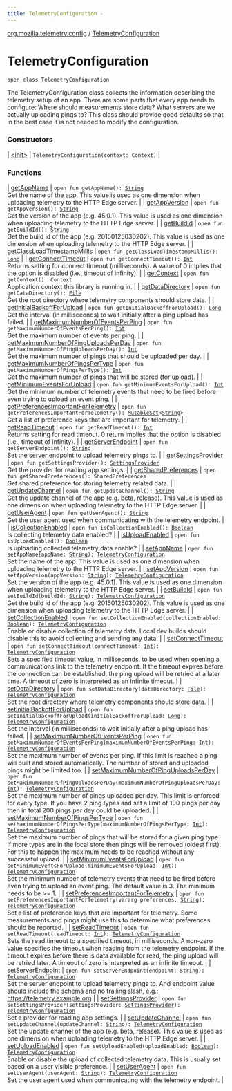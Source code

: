 ```yaml
---
title: TelemetryConfiguration - 
---
```


[org.mozilla.telemetry.config](../index.html) / [TelemetryConfiguration](./index.html)

# TelemetryConfiguration

`open class TelemetryConfiguration`

The TelemetryConfiguration class collects the information describing the telemetry setup of an app. There are some parts that every app needs to configure: Where should measurements store data? What servers are we actually uploading pings to? This class should provide good defaults so that in the best case it is not needed to modify the configuration.

### Constructors

| [&lt;init&gt;](-init-.html) | `TelemetryConfiguration(context: Context)` |

### Functions

| [getAppName](get-app-name.html) | `open fun getAppName(): `[`String`](https://kotlinlang.org/api/latest/jvm/stdlib/kotlin/-string/index.html)<br>Get the name of the app. This value is used as one dimension when uploading telemetry to the HTTP Edge server. |
| [getAppVersion](get-app-version.html) | `open fun getAppVersion(): `[`String`](https://kotlinlang.org/api/latest/jvm/stdlib/kotlin/-string/index.html)<br>Get the version of the app (e.g. 45.0.1). This value is used as one dimension when uploading telemetry to the HTTP Edge server. |
| [getBuildId](get-build-id.html) | `open fun getBuildId(): `[`String`](https://kotlinlang.org/api/latest/jvm/stdlib/kotlin/-string/index.html)<br>Get the build id of the app (e.g. 20150125030202). This value is used as one dimension when uploading telemetry to the HTTP Edge server. |
| [getClassLoadTimestampMillis](get-class-load-timestamp-millis.html) | `open fun getClassLoadTimestampMillis(): `[`Long`](https://kotlinlang.org/api/latest/jvm/stdlib/kotlin/-long/index.html) |
| [getConnectTimeout](get-connect-timeout.html) | `open fun getConnectTimeout(): `[`Int`](https://kotlinlang.org/api/latest/jvm/stdlib/kotlin/-int/index.html)<br>Returns setting for connect timeout (milliseconds). A value of 0 implies that the option is disabled (i.e., timeout of infinity). |
| [getContext](get-context.html) | `open fun getContext(): Context`<br>Application context this library is running in. |
| [getDataDirectory](get-data-directory.html) | `open fun getDataDirectory(): `[`File`](http://docs.oracle.com/javase/6/docs/api/java/io/File.html)<br>Get the root directory where telemetry components should store data. |
| [getInitialBackoffForUpload](get-initial-backoff-for-upload.html) | `open fun getInitialBackoffForUpload(): `[`Long`](https://kotlinlang.org/api/latest/jvm/stdlib/kotlin/-long/index.html)<br>Get the interval (in milliseconds) to wait initially after a ping upload has failed. |
| [getMaximumNumberOfEventsPerPing](get-maximum-number-of-events-per-ping.html) | `open fun getMaximumNumberOfEventsPerPing(): `[`Int`](https://kotlinlang.org/api/latest/jvm/stdlib/kotlin/-int/index.html)<br>Get the maximum number of events per ping. |
| [getMaximumNumberOfPingUploadsPerDay](get-maximum-number-of-ping-uploads-per-day.html) | `open fun getMaximumNumberOfPingUploadsPerDay(): `[`Int`](https://kotlinlang.org/api/latest/jvm/stdlib/kotlin/-int/index.html)<br>Get the maximum number of pings that should be uploaded per day. |
| [getMaximumNumberOfPingsPerType](get-maximum-number-of-pings-per-type.html) | `open fun getMaximumNumberOfPingsPerType(): `[`Int`](https://kotlinlang.org/api/latest/jvm/stdlib/kotlin/-int/index.html)<br>Get the maximum number of pings that will be stored (for upload). |
| [getMinimumEventsForUpload](get-minimum-events-for-upload.html) | `open fun getMinimumEventsForUpload(): `[`Int`](https://kotlinlang.org/api/latest/jvm/stdlib/kotlin/-int/index.html)<br>Get the minimum number of telemetry events that need to be fired before even trying to upload an event ping. |
| [getPreferencesImportantForTelemetry](get-preferences-important-for-telemetry.html) | `open fun getPreferencesImportantForTelemetry(): `[`MutableSet`](https://kotlinlang.org/api/latest/jvm/stdlib/kotlin.collections/-mutable-set/index.html)`<`[`String`](https://kotlinlang.org/api/latest/jvm/stdlib/kotlin/-string/index.html)`>`<br>Get a list of preference keys that are important for telemetry. |
| [getReadTimeout](get-read-timeout.html) | `open fun getReadTimeout(): `[`Int`](https://kotlinlang.org/api/latest/jvm/stdlib/kotlin/-int/index.html)<br>Returns setting for read timeout. 0 return implies that the option is disabled (i.e., timeout of infinity). |
| [getServerEndpoint](get-server-endpoint.html) | `open fun getServerEndpoint(): `[`String`](https://kotlinlang.org/api/latest/jvm/stdlib/kotlin/-string/index.html)<br>Set the server endpoint to upload telemetry pings to. |
| [getSettingsProvider](get-settings-provider.html) | `open fun getSettingsProvider(): `[`SettingsProvider`](../../org.mozilla.telemetry.measurement/-settings-measurement/-settings-provider/index.html)<br>Get the provider for reading app settings. |
| [getSharedPreferences](get-shared-preferences.html) | `open fun getSharedPreferences(): SharedPreferences`<br>Get shared preference for storing telemetry related data. |
| [getUpdateChannel](get-update-channel.html) | `open fun getUpdateChannel(): `[`String`](https://kotlinlang.org/api/latest/jvm/stdlib/kotlin/-string/index.html)<br>Get the update channel of the app (e.g. beta, release). This value is used as one dimension when uploading telemetry to the HTTP Edge server. |
| [getUserAgent](get-user-agent.html) | `open fun getUserAgent(): `[`String`](https://kotlinlang.org/api/latest/jvm/stdlib/kotlin/-string/index.html)<br>Get the user agent used when communicating with the telemetry endpoint. |
| [isCollectionEnabled](is-collection-enabled.html) | `open fun isCollectionEnabled(): `[`Boolean`](https://kotlinlang.org/api/latest/jvm/stdlib/kotlin/-boolean/index.html)<br>Is collecting telemetry data enabled? |
| [isUploadEnabled](is-upload-enabled.html) | `open fun isUploadEnabled(): `[`Boolean`](https://kotlinlang.org/api/latest/jvm/stdlib/kotlin/-boolean/index.html)<br>Is uploading collected telemetry data enable? |
| [setAppName](set-app-name.html) | `open fun setAppName(appName: `[`String`](https://kotlinlang.org/api/latest/jvm/stdlib/kotlin/-string/index.html)`): `[`TelemetryConfiguration`](./index.md)<br>Set the name of the app. This value is used as one dimension when uploading telemetry to the HTTP Edge server. |
| [setAppVersion](set-app-version.html) | `open fun setAppVersion(appVersion: `[`String`](https://kotlinlang.org/api/latest/jvm/stdlib/kotlin/-string/index.html)`): `[`TelemetryConfiguration`](./index.md)<br>Set the version of the app (e.g. 45.0.1). This value is used as one dimension when uploading telemetry to the HTTP Edge server. |
| [setBuildId](set-build-id.html) | `open fun setBuildId(buildId: `[`String`](https://kotlinlang.org/api/latest/jvm/stdlib/kotlin/-string/index.html)`): `[`TelemetryConfiguration`](./index.md)<br>Get the build id of the app (e.g. 20150125030202). This value is used as one dimension when uploading telemetry to the HTTP Edge server. |
| [setCollectionEnabled](set-collection-enabled.html) | `open fun setCollectionEnabled(collectionEnabled: `[`Boolean`](https://kotlinlang.org/api/latest/jvm/stdlib/kotlin/-boolean/index.html)`): `[`TelemetryConfiguration`](./index.md)<br>Enable or disable collection of telemetry data. Local dev builds should disable this to avoid collecting and sending any data. |
| [setConnectTimeout](set-connect-timeout.html) | `open fun setConnectTimeout(connectTimeout: `[`Int`](https://kotlinlang.org/api/latest/jvm/stdlib/kotlin/-int/index.html)`): `[`TelemetryConfiguration`](./index.md)<br>Sets a specified timeout value, in milliseconds, to be used when opening a communications link to the telemetry endpoint. If the timeout expires before the connection can be established, the ping upload will be retried at a later time. A timeout of zero is interpreted as an infinite timeout. |
| [setDataDirectory](set-data-directory.html) | `open fun setDataDirectory(dataDirectory: `[`File`](http://docs.oracle.com/javase/6/docs/api/java/io/File.html)`): `[`TelemetryConfiguration`](./index.md)<br>Set the root directory where telemetry components should store data. |
| [setInitialBackoffForUpload](set-initial-backoff-for-upload.html) | `open fun setInitialBackoffForUpload(initialBackoffForUpload: `[`Long`](https://kotlinlang.org/api/latest/jvm/stdlib/kotlin/-long/index.html)`): `[`TelemetryConfiguration`](./index.md)<br>Set the interval (in milliseconds) to wait initially after a ping upload has failed. |
| [setMaximumNumberOfEventsPerPing](set-maximum-number-of-events-per-ping.html) | `open fun setMaximumNumberOfEventsPerPing(maximumNumberOfEventsPerPing: `[`Int`](https://kotlinlang.org/api/latest/jvm/stdlib/kotlin/-int/index.html)`): `[`TelemetryConfiguration`](./index.md)<br>Set the maximum number of events per ping. If this limit is reached a ping will built and stored automatically. The number of stored and uploaded pings might be limited too. |
| [setMaximumNumberOfPingUploadsPerDay](set-maximum-number-of-ping-uploads-per-day.html) | `open fun setMaximumNumberOfPingUploadsPerDay(maximumNumberOfPingUploadsPerDay: `[`Int`](https://kotlinlang.org/api/latest/jvm/stdlib/kotlin/-int/index.html)`): `[`TelemetryConfiguration`](./index.md)<br>Set the maximum number of pings uploaded per day. This limit is enforced for every type. If you have 2 ping types and set a limit of 100 pings per day then in total 200 pings per day could be uploaded. |
| [setMaximumNumberOfPingsPerType](set-maximum-number-of-pings-per-type.html) | `open fun setMaximumNumberOfPingsPerType(maximumNumberOfPingsPerType: `[`Int`](https://kotlinlang.org/api/latest/jvm/stdlib/kotlin/-int/index.html)`): `[`TelemetryConfiguration`](./index.md)<br>Set the maximum number of pings that will be stored for a given ping type. If more types are in the local store then pings will be removed (oldest first). For this to happen the maximum needs to be reached without any successful upload. |
| [setMinimumEventsForUpload](set-minimum-events-for-upload.html) | `open fun setMinimumEventsForUpload(minimumEventsForUpload: `[`Int`](https://kotlinlang.org/api/latest/jvm/stdlib/kotlin/-int/index.html)`): `[`TelemetryConfiguration`](./index.md)<br>Set the minimum number of telemetry events that need to be fired before even trying to upload an event ping. The default value is 3. The minimum needs to be &gt;= 1. |
| [setPreferencesImportantForTelemetry](set-preferences-important-for-telemetry.html) | `open fun setPreferencesImportantForTelemetry(vararg preferences: `[`String`](https://kotlinlang.org/api/latest/jvm/stdlib/kotlin/-string/index.html)`): `[`TelemetryConfiguration`](./index.md)<br>Set a list of preference keys that are important for telemetry. Some measurements and pings might use this to determine what preferences should be reported. |
| [setReadTimeout](set-read-timeout.html) | `open fun setReadTimeout(readTimeout: `[`Int`](https://kotlinlang.org/api/latest/jvm/stdlib/kotlin/-int/index.html)`): `[`TelemetryConfiguration`](./index.md)<br>Sets the read timeout to a specified timeout, in milliseconds. A non-zero value specifies the timeout when reading from the telemetry endpoint. If the timeout expires before there is data available for read, the ping upload will be retried later. A timeout of zero is interpreted as an infinite timeout. |
| [setServerEndpoint](set-server-endpoint.html) | `open fun setServerEndpoint(endpoint: `[`String`](https://kotlinlang.org/api/latest/jvm/stdlib/kotlin/-string/index.html)`): `[`TelemetryConfiguration`](./index.md)<br>Set the server endpoint to upload telemetry pings to. And endpoint value should include the schema and no trailing slash, e.g.: https://telemetry.example.org |
| [setSettingsProvider](set-settings-provider.html) | `open fun setSettingsProvider(settingsProvider: `[`SettingsProvider`](../../org.mozilla.telemetry.measurement/-settings-measurement/-settings-provider/index.html)`): `[`TelemetryConfiguration`](./index.md)<br>Set a provider for reading app settings. |
| [setUpdateChannel](set-update-channel.html) | `open fun setUpdateChannel(updateChannel: `[`String`](https://kotlinlang.org/api/latest/jvm/stdlib/kotlin/-string/index.html)`): `[`TelemetryConfiguration`](./index.md)<br>Set the update channel of the app (e.g. beta, release). This value is used as one dimension when uploading telemetry to the HTTP Edge server. |
| [setUploadEnabled](set-upload-enabled.html) | `open fun setUploadEnabled(uploadEnabled: `[`Boolean`](https://kotlinlang.org/api/latest/jvm/stdlib/kotlin/-boolean/index.html)`): `[`TelemetryConfiguration`](./index.md)<br>Enable or disable the upload of collected telemetry data. This is usually set based on a user visible preference. |
| [setUserAgent](set-user-agent.html) | `open fun setUserAgent(userAgent: `[`String`](https://kotlinlang.org/api/latest/jvm/stdlib/kotlin/-string/index.html)`): `[`TelemetryConfiguration`](./index.md)<br>Set the user agent used when communicating with the telemetry endpoint. |

